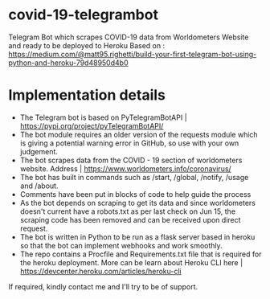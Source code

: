 # covid-19-telegrambot
Telegram Bot which scrapes COVID-19 data from Worldometers Website and ready to be deployed to Heroku
Based on : https://medium.com/@matt95.righetti/build-your-first-telegram-bot-using-python-and-heroku-79d48950d4b0

# Implementation details
- The Telegram bot is based on PyTelegramBotAPI | https://pypi.org/project/pyTelegramBotAPI/
- The bot module requires an older version of the requests module which is giving a potential warning error in GitHub, so use with your own judgement.
- The bot scrapes data from the COVID - 19 section of worldometers website. Address | https://www.worldometers.info/coronavirus/
- The bot has built in commands such as /start, /global, /notify, /usage and /about.
- Comments have been put in blocks of code to help guide the process
- As the bot depends on scraping to get its data and since worldometers doesn't current have a robots.txt as per last check on Jun 15, the scraping code has been removed and can be received upon direct request.
- The bot is written in Python to be run as a flask server based in heroku so that the bot can implement webhooks and work smoothly.
- The repo contains a Procfile and Requirements.txt file that is required for the heroku deployment. More can be learn about Heroku CLI here | https://devcenter.heroku.com/articles/heroku-cli

If required, kindly contact me and I'll try to be of support.
